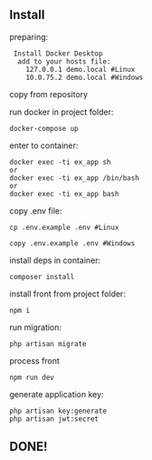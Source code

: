 ## Install

preparing:
```
 Install Docker Desktop
  add to your hosts file:
    127.0.0.1 demo.local #Linux
    10.0.75.2 demo.local #Windows
```
copy from repository

run docker in project folder:
```
docker-compose up
```

enter to container:
```
docker exec -ti ex_app sh
or
docker exec -ti ex_app /bin/bash
or 
docker exec -ti ex_app bash 
```
copy .env file:
```
cp .env.example .env #Linux

copy .env.example .env #Windows
```

install deps in container:
```
composer install
```
install front from project folder:
```
npm i
```
run migration:
```
php artisan migrate
```
process  front 
```
npm run dev
```
generate application key:
```
php artisan key:generate
php artisan jwt:secret
```

## DONE!
